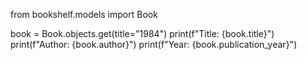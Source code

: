 from bookshelf.models import Book

book = Book.objects.get(title="1984")
print(f"Title: {book.title}")
print(f"Author: {book.author}")
print(f"Year: {book.publication_year}")
